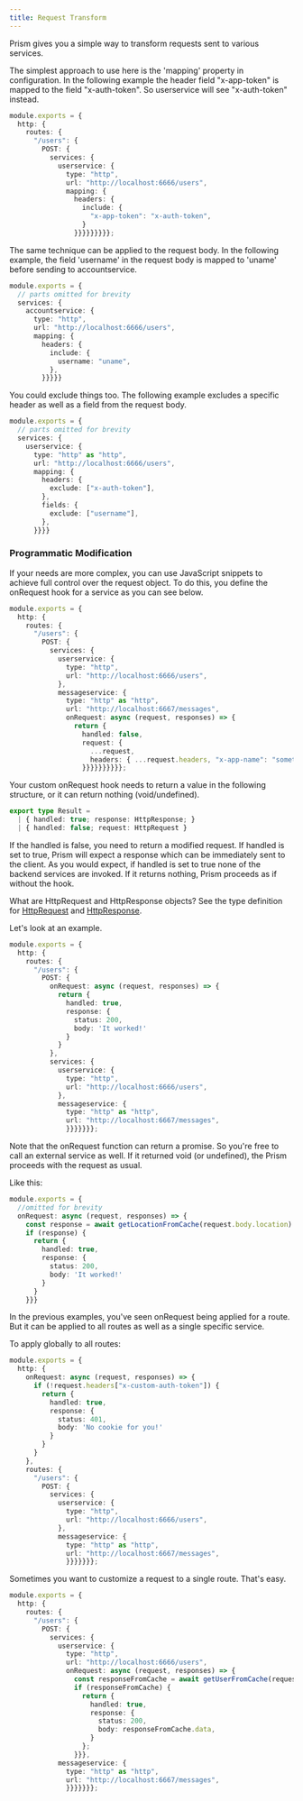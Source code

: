 ```yaml
---
title: Request Transform
---
```


Prism gives you a simple way to transform requests sent to various services.

The simplest approach to use here is the 'mapping' property in configuration. In the following example the header field "x-app-token" is mapped to the field "x-auth-token". So userservice will see "x-auth-token" instead.

```ts
module.exports = {
  http: {
    routes: {
      "/users": {
        POST: {
          services: {
            userservice: {
              type: "http",
              url: "http://localhost:6666/users",
              mapping: {
                headers: {
                  include: {
                    "x-app-token": "x-auth-token",
                  }
                }}}}}}}}};
```

The same technique can be applied to the request body. In the following example, the field 'username' in the request body is mapped to 'uname' before sending to accountservice.

```ts
module.exports = {
  // parts omitted for brevity
  services: {
    accountservice: {
      type: "http",
      url: "http://localhost:6666/users",
      mapping: {
        headers: {
          include: {
            username: "uname",
          },
        }}}}}
```

You could exclude things too. The following example excludes a specific header as well as a field from the request body.

```ts
module.exports = {
  // parts omitted for brevity
  services: {
    userservice: {
      type: "http" as "http",
      url: "http://localhost:6666/users",
      mapping: {
        headers: {
          exclude: ["x-auth-token"],
        },
        fields: {
          exclude: ["username"],
        },
      }}}}
```

### Programmatic Modification

If your needs are more complex, you can use JavaScript snippets to achieve full control over the request object. To do this, you define the onRequest hook for a service as you can see below.

```ts
module.exports = {
  http: {
    routes: {
      "/users": {
        POST: {
          services: {
            userservice: {
              type: "http",
              url: "http://localhost:6666/users",
            },
            messageservice: {
              type: "http" as "http",
              url: "http://localhost:6667/messages",
              onRequest: async (request, responses) => {
                return {
                  handled: false,
                  request: {
                    ...request,
                    headers: { ...request.headers, "x-app-name": "something" }
                  }}}}}}}}}};
```

Your custom onRequest hook needs to return a value in the following structure, or it can return nothing (void/undefined). 

```ts
export type Result = 
  | { handled: true; response: HttpResponse; }
  | { handled: false; request: HttpRequest }
```

If the handled is false, you need to return a modified request. If handled is set to true, Prism will expect a response which can be immediately sent to the client. As you would expect, if handled is set to true none of the backend services are invoked. If it returns nothing, Prism proceeds as if without the hook.

What are HttpRequest and HttpResponse objects? See the type definition for [HttpRequest](http-request-type) and [HttpResponse](http-response-type).

Let's look at an example.

```ts
module.exports = {
  http: {
    routes: {
      "/users": {
        POST: {
          onRequest: async (request, responses) => {
            return {
              handled: true,
              response: {
                status: 200,
                body: 'It worked!'
              }
            }
          },
          services: {
            userservice: {
              type: "http",
              url: "http://localhost:6666/users",
            },
            messageservice: {
              type: "http" as "http",
              url: "http://localhost:6667/messages",
              }}}}}}};
```

Note that the onRequest function can return a promise. So you're free to call an external service as well. If it returned void (or undefined), the Prism proceeds with the request as usual.

Like this:
```ts
module.exports = {
  //omitted for brevity
  onRequest: async (request, responses) => {
    const response = await getLocationFromCache(request.body.location)
    if (response) {
      return {
        handled: true,
        response: {
          status: 200,
          body: 'It worked!'
        }
      }
    }}}    
```

In the previous examples, you've seen onRequest being applied for a route. But it can be applied to all routes as well as a single specific service.

To apply globally to all routes:

```ts
module.exports = {
  http: {
    onRequest: async (request, responses) => {
      if (!request.headers["x-custom-auth-token"]) {
        return {
          handled: true,
          response: {
            status: 401,
            body: 'No cookie for you!'
          }
        }
      }
    },
    routes: {
      "/users": {
        POST: {          
          services: {
            userservice: {
              type: "http",
              url: "http://localhost:6666/users",
            },
            messageservice: {
              type: "http" as "http",
              url: "http://localhost:6667/messages",
              }}}}}}};
```

Sometimes you want to customize a request to a single route. That's easy.

```ts
module.exports = {
  http: {    
    routes: {
      "/users": {
        POST: {          
          services: {
            userservice: {
              type: "http",
              url: "http://localhost:6666/users",
              onRequest: async (request, responses) => {
                const responseFromCache = await getUserFromCache(request.headers.userid);
                if (responseFromCache) {                
                  return {
                    handled: true,
                    response: {
                      status: 200,
                      body: responseFromCache.data,
                    }
                  };
                }}},
            messageservice: {
              type: "http" as "http",
              url: "http://localhost:6667/messages",
              }}}}}}};